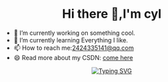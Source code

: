 <h1 align="center" >Hi there 👋,I'm cyl</h1>

  - 🔭 I’m currently working on something cool.<br>
  - 🌱 I’m currently learning Everything I like.<br>
  - 📫 How to reach me:2424335141@qq.com<br>
  - 😄 Read more about my CSDN: [come here](https://blog.csdn.net/CYL_2021?type=blog)<br>
 <div align="center">
    <a href="https://blog.sunguoqi.com/">
      <img src="https://readme-typing-svg.demolab.com?font=Fira+Code&pause=1000&width=635&lines=console.log(❀%22我爱前端%2C%20前端爱我！❀%22);儒雅的曹曹曹祝您happy every day!&center=true&size=27" alt="Typing SVG" />
    </a>
  </div>





